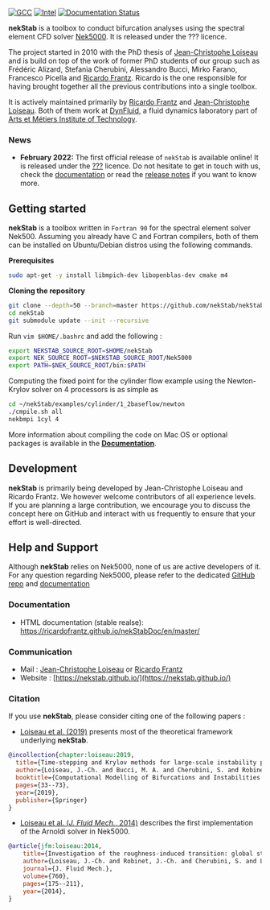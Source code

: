 [![GCC](https://github.com/ricardofrantz/nekStab/actions/workflows/gcc.yml/badge.svg?branch=master)](https://github.com/ricardofrantz/nekStab/actions/workflows/gcc.yml)
[![Intel](https://github.com/ricardofrantz/nekStab/actions/workflows/intel.yml/badge.svg?branch=master)](https://github.com/ricardofrantz/nekStab/actions/workflows/intel.yml)
[![Documentation Status](https://readthedocs.org/projects/ansicolortags/badge/?version=latest)](https://ricardofrantz.github.io/nekStabDoc/en/master/)

**nekStab** is a toolbox to conduct bifurcation analyses using the spectral element CFD solver [Nek5000](https://github.com/Nek5000/Nek5000).
It is released under the ??? licence.

The project started in 2010 with the PhD thesis of [Jean-Christophe Loiseau](https://loiseaujc.github.io/) and is build on top of the work of former PhD students of our group such as Frédéric Alizard, Stefania Cherubini, Alessandro Bucci, Mirko Farano, Francesco Picella and [Ricardo Frantz](https://github.com/ricardofrantz).
Ricardo is the one responsible for having brought together all the previous contributions into a single toolbox.

It is actively maintained primarily by [Ricardo Frantz](https://github.com/ricardofrantz) and [Jean-Christophe Loiseau](https://loiseaujc.github.io/).
Both of them work at [DynFluid](http://dynfluid.ensam.eu/), a fluid dynamics laboratory part of [Arts et Métiers Institute of Technology](https://artsetmetiers.fr/en).

### News

- **February 2022:** The first official release of `nekStab` is available online!
It is released under the [???]() licence.
Do not hesitate to get in touch with us, check the [documentation]() or read the [release notes](https://github.com/ricardofrantz/nekStab/blob/master/RELEASE.md) if you want to know more.

## Getting started

**nekStab** is a toolbox written in `Fortran 90` for the spectral element solver Nek500.
Assuming you already have C and Fortran compilers, both of them can be installed on Ubuntu/Debian distros using the following commands.

**Prerequisites**

```bash
sudo apt-get -y install libmpich-dev libopenblas-dev cmake m4
```

**Cloning the repository**

```bash
git clone --depth=50 --branch=master https://github.com/nekStab/nekStab.git
cd nekStab
git submodule update --init --recursive
```

Run `vim $HOME/.bashrc` and add the following :

```bash
export NEKSTAB_SOURCE_ROOT=$HOME/nekStab
export NEK_SOURCE_ROOT=$NEKSTAB_SOURCE_ROOT/Nek5000
export PATH=$NEK_SOURCE_ROOT/bin:$PATH
```

Computing the fixed point for the cylinder flow example using the Newton-Krylov solver on 4 processors is as simple as

```bash
cd ~/nekStab/examples/cylinder/1_2baseflow/newton
./cmpile.sh all
nekbmpi 1cyl 4
```

More information about compiling the code on Mac OS or optional packages is available in the [**Documentation**](https://ricardofrantz.github.io/nekStabDoc/en/master/index.htm).

## Development

**nekStab** is primarily being developed by Jean-Christophe Loiseau and Ricardo Frantz.
We however welcome contributors of all experience levels.
If you are planning a large contribution, we encourage you to discuss the concept here on GitHub and interact with us frequently to ensure that your effort is well-directed.

## Help and Support

Although **nekStab** relies on Nek5000, none of us are active developers of it.
For any question regarding Nek5000, please refer to the dedicated [GitHub repo](https://github.com/Nek5000/Nek5000)
 and [documentation](http://nek5000.github.io/NekDoc/index.html)

### Documentation

- HTML documentation (stable realse): https://ricardofrantz.github.io/nekStabDoc/en/master/

### Communication

- Mail : [Jean-Christophe Loiseau](mailto:loiseau.jc@gmail.com?subject=[GitHub]%20Information%20about%20nekStab) or [Ricardo Frantz](mailto:rasfrantz@gmail.com?subject=[GitHub]%20Information%20about%20nekStab)
- Website : [https://nekstab.github.io/](https://nekstab.github.io/)

### Citation

If you use **nekStab**, please consider citing one of the following papers :
- [Loiseau et al. (2019)](https://arxiv.org/pdf/1804.03859.pdf) presents most of the theoretical framework underlying **nekStab**.
```bibtex
@incollection{chapter:loiseau:2019,
  title={Time-stepping and Krylov methods for large-scale instability problems},
  author={Loiseau, J.-Ch. and Bucci, M. A. and Cherubini, S. and Robinet, J.-Ch.},
  booktitle={Computational Modelling of Bifurcations and Instabilities in Fluid Dynamics},
  pages={33--73},
  year={2019},
  publisher={Springer}
}
```
- [Loiseau et al. (*J. Fluid Mech.*, 2014)](https://sam.ensam.eu/bitstream/handle/10985/8974/DYNFLUID-JFM-LOISEAU-2014.pdf?sequence=1&isAllowed=y) describes the first implementation of the Arnoldi solver in Nek5000.
```bibtex
@article{jfm:loiseau:2014,
    title={Investigation of the roughness-induced transition: global stability analyses and direct numerical simulations},
    author={Loiseau, J.-Ch. and Robinet, J.-Ch. and Cherubini, S. and Leriche, E.},
    journal={J. Fluid Mech.},
    volume={760},
    pages={175--211},
    year={2014},
}
```
